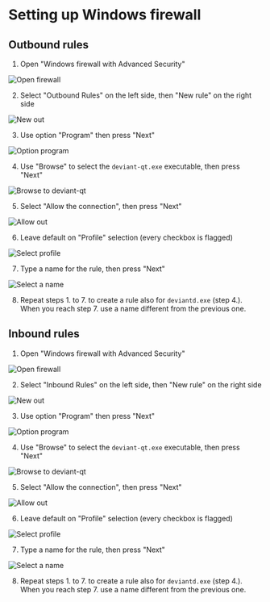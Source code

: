 # Setting up Windows firewall
## Outbound rules
1. Open "Windows firewall with Advanced Security"

![Open firewall](/images/WIN-open-firewall.png)

2. Select "Outbound Rules" on the left side, then "New rule" on the right side

![New out](/images/WIN-new-out.png)

3. Use option "Program" then press "Next"

![Option program](/images/WIN-option-program.png)

4. Use "Browse" to select the `deviant-qt.exe` executable, then press "Next"

![Browse to deviant-qt](/images/WIN-out-browse-to-deviant-qt.png)

5. Select "Allow the connection", then press "Next"

![Allow out](/images/WIN-out-allow.png)

6. Leave default on "Profile" selection (every checkbox is flagged)

![Select profile](/images/WIN-out-profile.png)

7. Type a name for the rule, then press "Next"

![Select a name](/images/WIN-out-select-name.png)

8. Repeat steps 1. to 7. to create a rule also for `deviantd.exe` (step 4.). When you reach step 7. use a name different from the previous one.

## Inbound rules
1. Open "Windows firewall with Advanced Security"

![Open firewall](/images/WIN-open-firewall.png)

2. Select "Inbound Rules" on the left side, then "New rule" on the right side

![New out](/images/WIN-new-in.png)

3. Use option "Program" then press "Next"

![Option program](/images/WIN-in-option-program.png)

4. Use "Browse" to select the `deviant-qt.exe` executable, then press "Next"

![Browse to deviant-qt](/images/WIN-in-browse-to-deviant-qt.png)

5. Select "Allow the connection", then press "Next"

![Allow out](/images/WIN-in-allow.png)

6. Leave default on "Profile" selection (every checkbox is flagged)

![Select profile](/images/WIN-in-profile.png)

7. Type a name for the rule, then press "Next"

![Select a name](/images/WIN-in-select-name.png)

8. Repeat steps 1. to 7. to create a rule also for `deviantd.exe` (step 4.). When you reach step 7. use a name different from the previous one.
